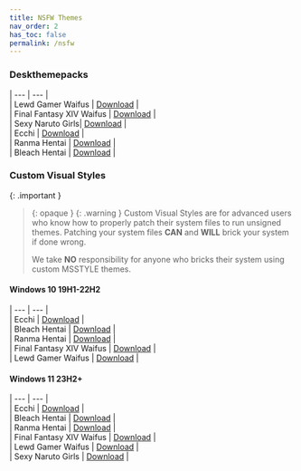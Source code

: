 ```yaml
---
title: NSFW Themes
nav_order: 2
has_toc: false
permalink: /nsfw
---
```


### Deskthemepacks
 
| --- | --- |   
| Lewd Gamer Waifus | [Download][Lewd Gamer Waifus] |  
| Final Fantasy XIV Waifus | [Download][Final Fantasy XIV Waifus] |  
| Sexy Naruto Girls| [Download][Sexy Naruto Girls] |  
| Ecchi | [Download][Ecchi] |  
| Ranma Hentai | [Download][Ranma Hentai] |  
| Bleach Hentai | [Download][Bleach Hentai] |  

### Custom Visual Styles

{: .important }
> {: opaque }
> {: .warning }
> Custom Visual Styles are for advanced users who know how to properly patch their system files to run unsigned themes. 
> Patching your system files **CAN** and **WILL** brick your system if done wrong.
>
> We take **NO** responsibility for anyone who bricks their system using custom MSSTYLE themes.

#### Windows 10 19H1-22H2
 
| --- | --- |  
| Ecchi | [Download][Ecchi for Windows 10 19H1-22H2] |  
| Bleach Hentai | [Download][Bleach Hentai for Windows 10 19H1-22H2] |  
| Ranma Hentai | [Download][Ranma Hentai for Windows 10 19H1-22H2] |  
| Final Fantasy XIV Waifus | [Download][Final Fantasy XIV Waifus for Windows 10 19H1-22H2] |  
| Lewd Gamer Waifus | [Download][Lewd Gamer Waifus for Windows 10 19H1-22H2] |  


#### Windows 11 23H2+

| --- | --- |  
| Ecchi | [Download][Ecchi for Windows 11] |  
| Bleach Hentai | [Download][Bleach Hentai for Windows 11] |  
| Ranma Hentai | [Download][Ranma Hentai for Windows 11] |  
| Final Fantasy XIV Waifus | [Download][Final Fantasy XIV Waifus for Windows 11] |  
| Lewd Gamer Waifus | [Download][Lewd Gamer Waifus for Windows 11] |  
| Sexy Naruto Girls | [Download][Sexy Naruto Girls for Windows 11] |  

<!-- ////////////////////////////////////////////////////////////////////////////////////////////////////////////////////// -->

[Ecchi for Windows 10 19H1-22H2]: https://github.com/The-Back-Room//Ecchi-UI-X2-Theme-for-Windows-10-19H1-22H2/

[Bleach Hentai for Windows 10 19H1-22H2]: https://github.com/The-Back-Room//Bleach-Hentai-UI-X2-Themes-for-Windows-10-19H1-22H2/

[Ranma Hentai for Windows 10 19H1-22H2]: https://github.com/The-Back-Room//Ranma-Hentai-UI-X2-Theme-for-Windows-10-19H1-22H2/

[Final Fantasy XIV Waifus for Windows 10 19H1-22H2]: https://github.com/The-Back-Room//Final-Fantasy-XIV-Waifus-UI-X2-Theme-for-Windows-10-19H1-22H2/

[Lewd Gamer Waifus for Windows 10 19H1-22H2]: https://github.com/The-Back-Room/Lewd-Gamer-Waifus-UI-X2-Theme-for-Windows-10-19H1-22H2/

[Sexy Naruto Girls for Windows 10 19H1-22H2]: https://github.com/The-Back-Room/Sexy-Naruto-Girls-Theme-for-Windows-10-19H1-22H2/

[Ecchi for Windows 11]: https://github.com/The-Back-Room//Ecchi-UI-X2-Theme-for-Windows-11-23H2/

[Bleach Hentai for Windows 11]: https://github.com/The-Back-Room//Bleach-Hentai-UI-X2-Themes-for-Windows-11-23H2/

[Ranma Hentai for Windows 11]: https://github.com/The-Back-Room//Ranma-Hentai-UI-X2-Theme-for-Windows-11-23H2/

[Final Fantasy XIV Waifus for Windows 11]: https://github.com/The-Back-Room//Final-Fantasy-XIV-Waifus-UI-X2-Theme-for-Windows-11-23H2/

[Lewd Gamer Waifus for Windows 11]: https://github.com/The-Back-Room/Lewd-Gamer-Waifus-UI-X2-Theme-for-Windows-11-23H2/

[Sexy Naruto Girls for Windows 11]: https://github.com/The-Back-Room/Sexy-Naruto-Girls-Theme-for-Windows-11-23H2/

[Lewd Gamer Waifus]: https://gitlab.com/the-back-room/Themes/-/archive/main/Themes-main.zip?path=Windows/NSFW/Lewd-Gamer-Waifus

[Final Fantasy XIV Waifus]: https://gitlab.com/the-back-room/Themes/-/archive/main/Themes-main.zip?path=Windows/NSFW/Final-Fantasy-XIV-Waifus

[Sexy Naruto Girls]: https://gitlab.com/the-back-room/Themes/-/archive/main/Themes-main.zip?path=Windows/NSFW/Sexy-Naruto-Girls

[Ecchi]: https://gitlab.com/the-back-room/Themes/-/archive/main/Themes-main.zip?path=Windows/NSFW/Ecchi

[Ranma Hentai]: https://gitlab.com/the-back-room/Themes/-/archive/main/Themes-main.zip?path=Windows/NSFW/Ranma-Hentai

[Bleach Hentai]: https://gitlab.com/the-back-room/Themes/-/archive/main/Themes-main.zip?path=Windows/NSFW/Bleach-Hentai

<!-- ////////////////////////////////////////////////////////////////////////////////////////////////////////////////////// -->